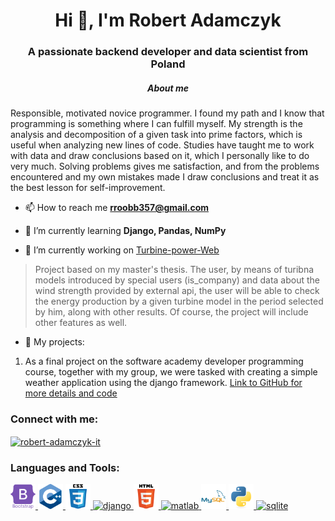 <h1 align="center">Hi 👋, I'm Robert Adamczyk</h1>
<h3 align="center">A passionate backend developer and data scientist from Poland</h3>
<h5 align="center">About me </h5>

Responsible, motivated novice programmer. I found my path and I know that programming is something where I can fulfill myself. My strength is the analysis and decomposition of a given task into prime factors, which is useful when analyzing new lines of code. Studies have taught me to work with data and draw conclusions based on it, which I personally like to do very much. Solving problems gives me satisfaction, and from the problems encountered and my own mistakes made I draw conclusions and treat it as the best lesson for self-improvement.

- 📫 How to reach me **rroobb357@gmail.com**

- 🌱 I’m currently learning **Django, Pandas, NumPy**

- 🔭 I’m currently working on [Turbine-power-Web](https://github.com/robert-adamczyk/Turbine-power-Web)

>Project based on my master's thesis. The user, by means of turibna models introduced by special users (is_company) and data about the wind strength provided by external api, the user will be able to check the energy production by a given turbine model in the period selected by him, along with other results. Of course, the project will include other features as well.


- 📄 My projects:

1. As a final project on the software academy developer programming course, together with my group, we were tasked with creating a simple weather application using the django framework. [Link to GitHub for more details and code](https://github.com/zdpytpol45-project3/Weather_portal)

<h3 align="left">Connect with me:</h3>
<p align="left">
<a href="https://linkedin.com/in/robert-adamczyk-it" target="blank"><img align="center" src="https://raw.githubusercontent.com/rahuldkjain/github-profile-readme-generator/master/src/images/icons/Social/linked-in-alt.svg" alt="robert-adamczyk-it" height="30" width="40" /></a>
</p>

<h3 align="left">Languages and Tools:</h3>
<p align="left"> <a href="https://getbootstrap.com" target="_blank" rel="noreferrer"> <img src="https://raw.githubusercontent.com/devicons/devicon/master/icons/bootstrap/bootstrap-plain-wordmark.svg" alt="bootstrap" width="40" height="40"/> </a> <a href="https://www.w3schools.com/cpp/" target="_blank" rel="noreferrer"> <img src="https://raw.githubusercontent.com/devicons/devicon/master/icons/cplusplus/cplusplus-original.svg" alt="cplusplus" width="40" height="40"/> </a> <a href="https://www.w3schools.com/css/" target="_blank" rel="noreferrer"> <img src="https://raw.githubusercontent.com/devicons/devicon/master/icons/css3/css3-original-wordmark.svg" alt="css3" width="40" height="40"/> </a> <a href="https://www.djangoproject.com/" target="_blank" rel="noreferrer"> <img src="https://cdn.worldvectorlogo.com/logos/django.svg" alt="django" width="40" height="40"/> </a> <a href="https://www.w3.org/html/" target="_blank" rel="noreferrer"> <img src="https://raw.githubusercontent.com/devicons/devicon/master/icons/html5/html5-original-wordmark.svg" alt="html5" width="40" height="40"/> </a> <a href="https://www.mathworks.com/" target="_blank" rel="noreferrer"> <img src="https://upload.wikimedia.org/wikipedia/commons/2/21/Matlab_Logo.png" alt="matlab" width="40" height="40"/> </a> <a href="https://www.mysql.com/" target="_blank" rel="noreferrer"> <img src="https://raw.githubusercontent.com/devicons/devicon/master/icons/mysql/mysql-original-wordmark.svg" alt="mysql" width="40" height="40"/> </a> <a href="https://www.python.org" target="_blank" rel="noreferrer"> <img src="https://raw.githubusercontent.com/devicons/devicon/master/icons/python/python-original.svg" alt="python" width="40" height="40"/> </a> <a href="https://www.sqlite.org/" target="_blank" rel="noreferrer"> <img src="https://www.vectorlogo.zone/logos/sqlite/sqlite-icon.svg" alt="sqlite" width="40" height="40"/> </a> </p>
